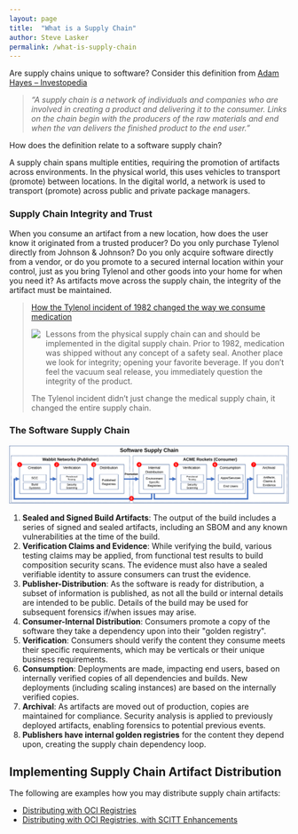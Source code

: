 ```yaml
---
layout: page
title:  "What is a Supply Chain"
author: Steve Lasker
permalink: /what-is-supply-chain
---
```


Are supply chains unique to software? Consider this definition from [Adam Hayes – Investopedia](https://www.investopedia.com/terms/s/supplychain.asp)

> _“A supply chain is a network of individuals and companies who are involved in creating a product and delivering it to the consumer. Links on the chain begin with the producers of the raw materials and end when the van delivers the finished product to the end user.”_

How does the definition relate to a software supply chain?

A supply chain spans multiple entities, requiring the promotion of artifacts across environments. In the physical world, this uses vehicles to transport (promote) between locations. In the digital world, a network is used to transport (promote) across public and private package managers.

### Supply Chain Integrity and Trust

When you consume an artifact from a new location, how does the user know it originated from a trusted producer? Do you only purchase Tylenol directly from Johnson & Johnson? Do you only acquire software directly from a vendor, or do you promote to a secured internal location within your control, just as you bring Tylenol and other goods into your home for when you need it?
As artifacts move across the supply chain, the integrity of the artifact must be maintained. 

> [How the Tylenol incident of 1982 changed the way we consume medication](https://www.pbs.org/newshour/health/tylenol-murders-1982)
>
> <img align="left" height="100" style="padding-right:10px" src="https://d3i6fh83elv35t.cloudfront.net/static/2014/09/95797955-1-207x300.jpg">
>
> Lessons from the physical supply chain can and should be implemented in the digital supply chain. Prior to 1982, medication was shipped without any concept of a safety seal. Another place we look for integrity; opening your favorite beverage. If you don’t feel the vacuum seal release, you immediately question the integrity of the product. 
>
> The Tylenol incident didn’t just change the medical supply chain, it changed the entire supply chain.

### The Software Supply Chain

<img src="./assets/supply-chain-e2e.svg" alt="Consuming Public Content" style="width:800px;"/>

1.	**Sealed and Signed Build Artifacts**: The output of the build includes a series of signed and sealed artifacts, including an SBOM and any known vulnerabilities at the time of the build.  
2.	**Verification Claims and Evidence**: While verifying the build, various testing claims may be applied, from functional test results to build composition security scans. The evidence must also have a sealed verifiable identity to assure consumers can trust the evidence.
3.	**Publisher-Distribution**: As the software is ready for distribution, a subset of information is published, as not all the build or internal details are intended to be public. Details of the build may be used for subsequent forensics if/when issues may arise.
4. **Consumer-Internal Distribution**: Consumers promote a copy of the software they take a dependency upon into their "golden registry".   
5. **Verification**: Consumers should verify the content they consume meets their specific requirements, which may be verticals or their unique business requirements.
6. **Consumption**: Deployments are made, impacting end users, based on internally verified copies of all dependencies and builds. New deployments (including scaling instances) are based on the internally verified copies.
7. **Archival**: As artifacts are moved out of production, copies are maintained for compliance. Security analysis is applied to previously deployed artifacts, enabling forensics to potential previous events.
8. **Publishers have internal golden registries** for the content they depend upon, creating the supply chain dependency loop.

## Implementing Supply Chain Artifact Distribution

The following are examples how you may distribute supply chain artifacts:

- [Distributing with OCI Registries](distributing-with-oci-registries)
- [Distributing with OCI Registries, with SCITT Enhancements](distributing-with-oci-scitt)